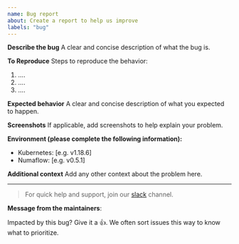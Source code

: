 ```yaml
---
name: Bug report
about: Create a report to help us improve
labels: "bug"
---
```


**Describe the bug**
A clear and concise description of what the bug is.



**To Reproduce**
Steps to reproduce the behavior:

1. ....
2. ....
3. ....

**Expected behavior**
A clear and concise description of what you expected to happen.

**Screenshots**
If applicable, add screenshots to help explain your problem.

**Environment (please complete the following information):**

- Kubernetes: [e.g. v1.18.6]
- Numaflow: [e.g. v0.5.1]

**Additional context**
Add any other context about the problem here.

---

>For quick help and support, join our [slack](https://numaproj.slack.com/join/shared_invite/zt-19svuv47m-YKHhsQ~~KK9mBv1E7pNzfg#/shared-invite/email) channel.

<!-- Issue Author: Don't delete this message to encourage other users to support your issue! -->

**Message from the maintainers**:

Impacted by this bug? Give it a 👍. We often sort issues this way to know what to prioritize.
